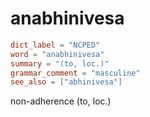 # anabhinivesa

``` toml
dict_label = "NCPED"
word = "anabhinivesa"
summary = "(to, loc.)"
grammar_comment = "masculine"
see_also = ["abhinivesa"]
```

non\-adherence (to, loc.)

